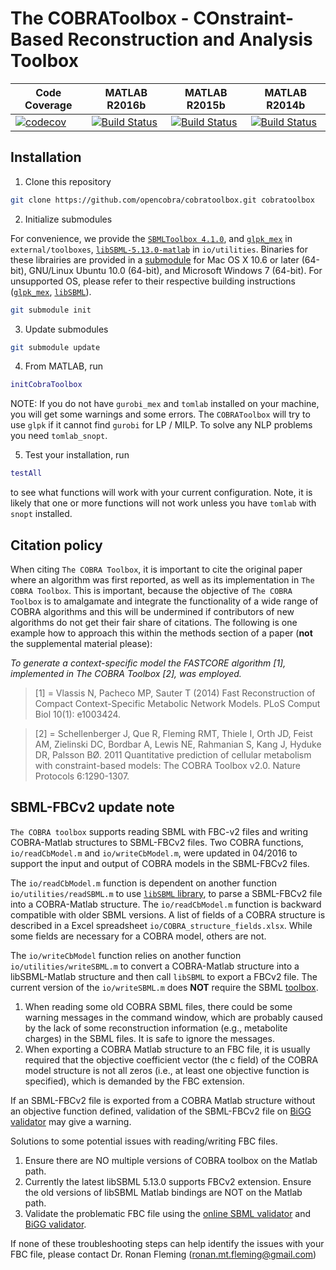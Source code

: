 The COBRAToolbox - COnstraint-Based Reconstruction and Analysis Toolbox
=======================================================================

|  Code Coverage |  MATLAB R2016b | MATLAB R2015b | MATLAB R2014b |
|--------|--------|--------|--------|
| [![codecov](https://codecov.io/gh/opencobra/cobratoolbox/branch/develop/graph/badge.svg)](https://codecov.io/gh/opencobra/cobratoolbox/branch/develop) | [![Build Status](https://prince.lcsb.uni.lu/jenkins/buildStatus/icon?job=COBRAToolbox-branches-auto/MATLAB_VER=R2016b)](https://prince.lcsb.uni.lu/jenkins/job/COBRAToolbox-branches-auto/MATLAB_VER=R2016b/) | [![Build Status](https://prince.lcsb.uni.lu/jenkins/buildStatus/icon?job=COBRAToolbox-branches-auto/MATLAB_VER=R2015b)](https://prince.lcsb.uni.lu/jenkins/job/COBRAToolbox-branches-auto/MATLAB_VER=R2015b/) | [![Build Status](https://prince.lcsb.uni.lu/jenkins/buildStatus/icon?job=COBRAToolbox-branches-auto/MATLAB_VER=R2014b)](https://prince.lcsb.uni.lu/jenkins/job/COBRAToolbox-branches-auto/MATLAB_VER=R2014b/) |

Installation
------------

1. Clone this repository
  ```bash
  git clone https://github.com/opencobra/cobratoolbox.git cobratoolbox
  ```

2. Initialize submodules

  For convenience, we provide the [`SBMLToolbox 4.1.0`](http://sbml.org/Software/SBMLToolbox), and [`glpk_mex`](https://github.com/blegat/glpkmex) in `external/toolboxes`, [`libSBML-5.13.0-matlab`](http://sbml.org/Software/libSBML) in `io/utilities`.
  Binaries for these librairies are provided in a [submodule](https://github.com/opencobra/COBRA.binary) for Mac OS X 10.6 or later (64-bit), GNU/Linux Ubuntu 10.0 (64-bit), and Microsoft Windows 7 (64-bit).
  For unsupported OS, please refer to their respective building instructions ([`glpk_mex`](https://github.com/blegat/glpkmex#instructions-for-compiling-from-source), [`libSBML`](http://sbml.org/Software/libSBML/5.13.0/docs//cpp-api/libsbml-installation.html)).
  ```bash
  git submodule init
  ```

3. Update submodules
  ```bash
  git submodule update
  ```

4. From MATLAB, run
  ```Matlab
  initCobraToolbox
  ```
  NOTE: If you do not have `gurobi_mex` and `tomlab` installed on your machine, you will get some warnings and some errors. The `COBRAToolbox` will try to use `glpk` if it cannot find `gurobi` for LP / MILP.  To solve any NLP problems you need `tomlab_snopt`.

5. Test your installation, run
  ```Matlab
  testAll
  ```
  to see what functions will work with your current configuration.
  Note, it is likely that one or more functions will not work unless you have `tomlab` with `snopt` installed.


Citation policy
---------------

When citing `The COBRA Toolbox`, it is important to cite the original paper where an algorithm was first reported, as well as its implementation in `The COBRA Toolbox`. This is important, because the objective of `The COBRA Toolbox` is to amalgamate and integrate the functionality of a wide range of COBRA algorithms and this will be undermined if contributors of new algorithms do not get their fair share of citations. The following is one example how to approach this within the methods section of a paper (**not** the supplemental material please):

*To generate a context-specific model the FASTCORE algorithm [1], implemented in The COBRA Toolbox [2], was employed.*

>[1] = Vlassis N, Pacheco MP, Sauter T (2014) Fast Reconstruction of Compact Context-Specific Metabolic Network Models. PLoS Comput Biol 10(1): e1003424.
>

>[2] = Schellenberger J, Que R, Fleming RMT, Thiele I, Orth JD, Feist AM, Zielinski DC, Bordbar A, Lewis NE, Rahmanian S, Kang J, Hyduke DR, Palsson BØ. 2011 Quantitative prediction of cellular metabolism with constraint-based models: The COBRA Toolbox v2.0. Nature Protocols 6:1290-1307.
>


SBML-FBCv2 update note
----------------------

`The COBRA toolbox` supports reading SBML with FBC-v2 files and writing COBRA-Matlab structures to SBML-FBCv2 files. Two COBRA functions, `io/readCbModel.m` and `io/writeCbModel.m`, were updated in 04/2016 to support the input and output of COBRA models in the SBML-FBCv2 files.

The `io/readCbModel.m` function is dependent on another function `io/utilities/readSBML.m` to use [`libSBML` library](http://sbml.org/Software/libSBML), to parse a SBML-FBCv2 file into a COBRA-Matlab structure. The `io/readCbModel.m` function is backward compatible with older SBML versions. A list of fields of a COBRA structure is described in a Excel spreadsheet `io/COBRA_structure_fields.xlsx`. While some fields are necessary for a COBRA model, others are not.

The `io/writeCbModel`  function relies on another function `io/utilities/writeSBML.m` to convert a COBRA-Matlab structure into a libSBML-Matlab structure and then call `libSBML` to export a FBCv2 file. The current version of the `io/writeSBML.m` does **NOT** require the SBML [toolbox](http://sbml.org/Software/SBMLToolbox).

1. When reading some old COBRA SBML files, there could be some warning messages in the command window, which are probably caused by the lack of some reconstruction information (e.g., metabolite charges) in the SBML files. It is safe to ignore the messages.
2. When exporting a COBRA Matlab structure to an FBC file, it is usually required that the objective coefficient vector (the c field) of the COBRA model structure is not all zeros  (i.e., at least one objective function is specified), which is demanded by the FBC extension.

If an SBML-FBCv2 file is exported from a COBRA Matlab structure without an objective function defined, validation of the SBML-FBCv2 file on [BiGG validator](http://bigg.ucsd.edu/validator/app) may give a warning.

Solutions to some potential issues with reading/writing FBC files.

1. Ensure there are NO multiple versions of COBRA toolbox on the Matlab path.
2. Currently the latest libSBML 5.13.0 supports FBCv2 extension. Ensure the old versions of libSBML Matlab bindings are NOT on the Matlab path.
3. Validate the problematic FBC file using the [online SBML validator](http://sbml.org/validator/) and [BiGG validator](http://bigg.ucsd.edu/validator/app).

If none of these troubleshooting steps can help identify the issues with your FBC file, please contact Dr. Ronan Fleming (ronan.mt.fleming@gmail.com)
